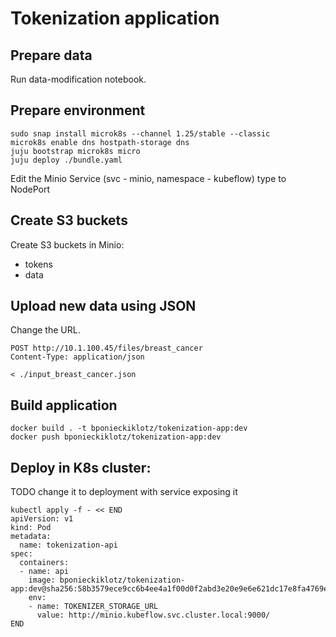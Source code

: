 # Tokenization application

## Prepare data

Run data-modification notebook.

## Prepare environment

```shell
sudo snap install microk8s --channel 1.25/stable --classic
microk8s enable dns hostpath-storage dns
juju bootstrap microk8s micro
juju deploy ./bundle.yaml
```

Edit the Minio Service (svc - minio, namespace - kubeflow) type to NodePort

## Create S3 buckets

Create S3 buckets in Minio:
- tokens
- data

## Upload new data using JSON
Change the URL.
```http request
POST http://10.1.100.45/files/breast_cancer
Content-Type: application/json

< ./input_breast_cancer.json
```

## Build application
```shell
docker build . -t bponieckiklotz/tokenization-app:dev
docker push bponieckiklotz/tokenization-app:dev
```

## Deploy in K8s cluster: 
TODO change it to deployment with service exposing it

```shell
kubectl apply -f - << END
apiVersion: v1
kind: Pod
metadata:
  name: tokenization-api
spec:
  containers:
  - name: api
    image: bponieckiklotz/tokenization-app:dev@sha256:58b3579ece9cc6b4ee4a1f00d0f2abd3e20e9e6e621dc17e8fa4769eaa1f6592
    env:
    - name: TOKENIZER_STORAGE_URL
      value: http://minio.kubeflow.svc.cluster.local:9000/
END
```
